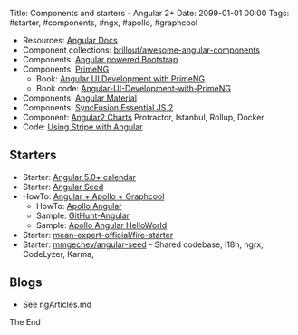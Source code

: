 Title: Components and starters - Angular 2+
Date: 2099-01-01 00:00
Tags: #starter, #components, #ngx, #apollo, #graphcool

* Resources: [Angular Docs](https://angular.io/resources)
* Component collections: [brillout/awesome-angular-components](https://github.com/brillout/awesome-angular-components#component-collections)
* Components: [Angular powered Bootstrap](https://ng-bootstrap.github.io/#/home)
* Components: [PrimeNG](https://www.primefaces.org/primeng/#/)
  * Book: [Angular UI Development with PrimeNG](https://www.packtpub.com/web-development/angular-ui-development-primeng)
  * Book code: [Angular-UI-Development-with-PrimeNG](https://github.com/PacktPublishing/Angular-UI-Development-with-PrimeNG)
* Components: [Angular Material](https://material.angular.io/components/categories)
* Components: [SyncFusion Essential JS 2](https://www.syncfusion.com/products/essential-js2)
* Component: [Angular2 Charts](https://valor-software.com/ng2-charts/)
Protractor, Istanbul, Rollup, Docker
* Code: [Using Stripe with Angular](http://blog.mgechev.com/2016/07/05/using-stripe-payment-with-angular-2/)

## Starters

* Starter: [Angular 5.0+ calendar](https://mattlewis92.github.io/angular-calendar/#/kitchen-sink)
* Starter: [Angular Seed](https://mgechev.github.io/angular-seed/)
* HowTo: [Angular + Apollo + Graphcool](https://github.com/graphcool-examples/angular-graphql/tree/master/quickstart-with-apollo)
  * HowTo: [Apollo Angular](https://www.apollographql.com/docs/angular/)
  * Sample: [GitHunt-Angular](https://github.com/apollographql/GitHunt-Angular)
  * Sample: [Apollo Angular HelloWorld](https://github.com/apollographql/frontpage-angular-app)
* Starter: [mean-expert-official/fire-starter](https://github.com/mean-expert-official/fire-starter)
* Starter: [mmgechev/angular-seed](https://github.com/mgechev/angular-seed) - Shared codebase, i18n, ngrx, CodeLyzer, Karma, 

## Blogs

* See ngArticles.md

The End